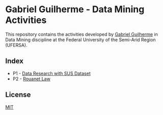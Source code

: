 # Gabriel Guilherme - Data Mining Activities

This repository contains the activities developed by [Gabriel Guilherme](https://github.com/gabrielgui19) in Data Mining discipline at the Federal University of the Semi-Arid Region (UFERSA).

## Index

* P1 - [Data Research with SUS Dataset](https://github.com/zegildo/DataMining/tree/master/2018.2/Gabriel/P1)
* P2 - [Rouanet Law](https://github.com/zegildo/DataMining/tree/master/2018.2/Gabriel/P2)


## License
[MIT](https://choosealicense.com/licenses/mit/)
